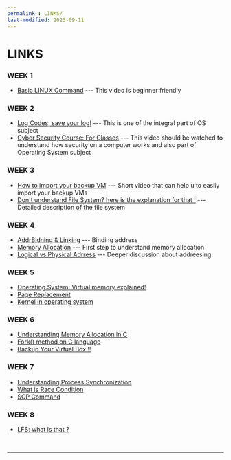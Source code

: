 ```yaml
---
permalink : LINKS/
last-modified: 2023-09-11
---
```


# LINKS

### WEEK 1
* [Basic LINUX Command](https://www.youtube.com/watch?v=cBokz0LTizk) --- This video is beginner friendly
### WEEK 2
* [Log Codes, save your log!](https://osp4diss.vlsm.org/ETC/logCodes.txt) --- This is one of the integral part of OS subject
* [Cyber Security Course: For Classes](https://www.youtube.com/watch?v=U_P23SqJaDc) --- This video should be watched to understand how security on a computer works and also part of Operating System subject
### WEEK 3
* [How to import your backup VM](https://www.youtube.com/watch?v=iFFiENbC7PQ&pp=ygUVdmlydHVhbGJveCBpbXBvcnQgb3Zh) --- Short video that can help u to easily import your backup VMs
* [Don't understand File System? here is the explanation for that !](https://www.freecodecamp.org/news/file-systems-architecture-explained/) --- Detailed description of the file system
### WEEK 4
* [AddrBidning & Linking](https://www.baeldung.com/cs/address-binding-in-operating-systems) --- Binding address
* [Memory Allocation](https://youtu.be/PuZ_xChlInM?si=AHNGJIMlDDK_ZDSb) --- First step to understand memory allocation
* [Logical vs Physical Adrress](https://www.geeksforgeeks.org/logical-and-physical-address-in-operating-system/) --- Deeper discussion about addreesing
### WEEK 5
* [Operating System: Virtual memory explained!](https://www.geeksforgeeks.org/virtual-memory-in-operating-system/)
* [Page Replacement](https://www.tutorialandexample.com/what-is-page-replacement-in-operating-system#:~:text=The%20concept%20of%20page%20replacement%20is%20based%20on,pages%20to%20corresponding%20pages%20on%20the%20storage%20device.)
* [Kernel in operating system](https://www.geeksforgeeks.org/kernel-in-operating-system/)
### WEEK 6
* [Understanding Memory Allocation in C](https://www.tutorialspoint.com/what-is-malloc-in-c-language)
* [Fork() method on C language](https://www.geeksforgeeks.org/fork-system-call/)
* [Backup Your Virtual Box !!](https://www.osradar.com/how-to-backup-vms-on-virtualbox/)
### WEEK 7
* [Understanding Process Synchronization](https://www.geeksforgeeks.org/introduction-of-process-synchronization/)
* [What is Race Condition](https://www.javatpoint.com/race-condition-in-operating-system)
* [SCP Command](https://linuxize.com/post/how-to-use-scp-command-to-securely-transfer-files/)
### WEEK 8
* [LFS: what is that ?](https://www.linuxfromscratch.org/lfs/)
<br>
<hr>

